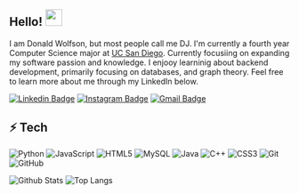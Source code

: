 ## Hello! <img src="https://raw.githubusercontent.com/aemmadi/aemmadi/master/wave.gif" width="30px">

I am Donald Wolfson, but most people call me DJ. I'm currently a fourth year Computer Science major at [UC San Diego](https://ucsd.edu). Currently focusiing on expanding my software passion and knowledge. I enjooy learninig about backend development, primarily focusing on databases, and graph theory. Feel free to learn more about me through my LinkedIn below.

[![Linkedin Badge](https://img.shields.io/badge/-DonaldWolfson-blue?style=flat-square&logo=Linkedin&logoColor=white&link=https://www.linkedin.com/in/donald-wolfson/)](https://www.linkedin.com/in/donald-wolfson/)
[![Instagram Badge](https://img.shields.io/badge/-ohdawneee-purple?style=flat-square&logo=instagram&logoColor=white&link=https://www.instagram.com/ohdawneee/)](https://www.instagram.com/ohdawneee/)
[![Gmail Badge](https://img.shields.io/badge/-dwolfson486@gmail.com-c14438?style=flat-square&logo=Gmail&logoColor=white&link=mailto:dwolfson486@gmail.com)](mailto:dwolfson486@gmail.com)

## ⚡ Tech

![Python](https://img.shields.io/badge/-Python-black?style=flat-square&logo=Python)
![JavaScript](https://img.shields.io/badge/-JavaScript-black?style=flat-square&logo=javascript)
![HTML5](https://img.shields.io/badge/-HTML5-E34F26?style=flat-square&logo=html5&logoColor=white)
![MySQL](https://img.shields.io/badge/-MySQL-black?style=flat-square&logo=mysql)
![Java](https://img.shields.io/badge/-java-E34A86?style=flat-square&logo=java)
![C++](https://img.shields.io/badge/-C++-00599C?style=flat-square&logo=c)
![CSS3](https://img.shields.io/badge/-CSS3-1572B6?style=flat-square&logo=css3)
![Git](https://img.shields.io/badge/-Git-black?style=flat-square&logo=git)
![GitHub](https://img.shields.io/badge/-GitHub-181717?style=flat-square&logo=github)

![Github Stats](https://github-readme-stats.vercel.app/api?username=donaldwolfson&count_private=true&show_icons=true&include_all_commits=true)
![Top Langs](https://github-readme-stats.vercel.app/api/top-langs/?username=donaldwolfson&hide=TeX&layout=compact)
